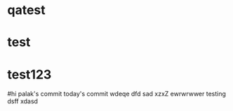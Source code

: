 # qatest
# test
# test123
#hi
palak's commit
today's commit
wdeqe
dfd
sad
xzxZ
ewrwrwwer
testing
dsff
xdasd
